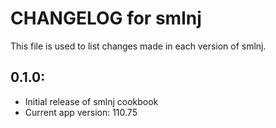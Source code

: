 # CHANGELOG for smlnj

This file is used to list changes made in each version of smlnj.

## 0.1.0:

* Initial release of smlnj cookbook
* Current app version: 110.75